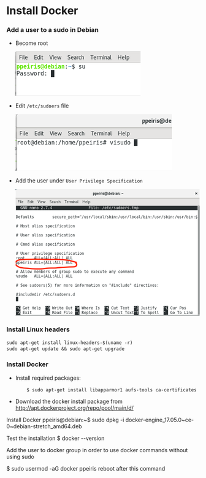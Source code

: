 # Install Docker 

### Add a user to a sudo in Debian 

- Become root

    ![root](img/root.png)

- Edit ```/etc/sudoers``` file

    ![visudo](img/visudo.png)

- Add the user under ```User Privilege Specification```

    ![adduser](img/adduser.png)

### Install Linux headers 

```
sudo apt-get install linux-headers-$(uname -r)
sudo apt-get update && sudo apt-get upgrade
```

### Install Docker 

- Install required packages: 
    
    ```
        $ sudo apt-get install libapparmor1 aufs-tools ca-certificates
    ```

- Download the docker install package from  http://apt.dockerproject.org/repo/pool/main/d/

Install Docker 
ppeiris@debian:~$ sudo dpkg -i docker-engine_17.05.0~ce-0~debian-stretch_amd64.deb

Test the installation
$ docker --version 

Add the user to docker group in order to use docker commands without using sudo 

$ sudo usermod -aG docker ppeiris
reboot after this command
